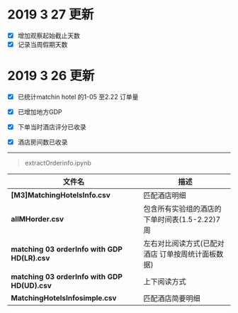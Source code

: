 
# 2019 3 27 更新

- [x] 增加观察起始截止天数
- [x] 记录当周假期天数

# 2019 3 26 更新

- [x] 已统计matchin hotel 的1-05 至2.22 订单量
- [x] 已增加地方GDP
- [x] 下单当时酒店评分已收录
- [x] 酒店房间数已收录



---
>extractOrderinfo.ipynb

| 文件名                                        | 描述                                              |
| --------------------------------------------- | ------------------------------------------------- |
| **[M3]MatchingHotelsInfo.csv**                | 匹配酒店明细                                      |
| **allMHorder.csv**                            | 包含所有实验组的酒店的下单时间表(1.5-2.22)7周     |
| **matching 03 orderInfo with GDP HD(LR).csv** | 左右对比阅读方式(已配对酒店 订单按周统计面板数据) |
| **matching 03 orderInfo with GDP HD(UD).csv** | 上下阅读方式                                      |
| **MatchingHotelsInfosimple.csv**              | 匹配酒店简要明细                                  |


